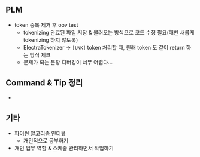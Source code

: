 ## PLM

- token 중복 제거 후 oov test
  - tokenizing 완료된 파일 저장 & 불러오는 방식으로 코드 수정 필요(매번 새롭게 tokenizing 하지 않도록)
  - ElectraTokenizer -> `[UNK]` token 처리할 때, 원래 token 도 같이 return 하는 방식 체크
  - 문제가 되는 문장 디버깅이 너무 어렵다...



## Command & Tip 정리

- 




## 기타

- [파이썬 알고리즘 인터뷰](https://github.com/onlybooks/algorithm-interview)
  - 개인적으로 공부하기
- 개인 업무 역할 & 스케줄 관리하면서 작업하기
